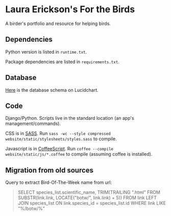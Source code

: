 # Laura Erickson's For the Birds

A birder's portfolio and resource for helping birds.


## Dependencies

Python version is listed in `runtime.txt`.

Package dependencies are listed in `requirements.txt`.


## Database

[Here](https://www.lucidchart.com/documents/view/a75393ca-f3ce-45e0-8658-e901ae2e41a0)
is the database schema on Lucidchart.


## Code

Django/Python. Scripts live in the standard location (an app's management/commands).

CSS is in [SASS](http://sass-lang.com/). Run
`sass -wc --style compressed website/static/stylesheets/styles.sass`
to compile.

Javascript is in [CoffeeScript](http://coffeescript.org/). Run
`coffee --compile website/static/js/*.coffee`
to compile (assuming coffee is installed).


## Migration from old sources
Query to extract Bird-Of-The-Week name from url:

> SELECT species_list.scientific_name, TRIM(TRAILING ".html" FROM
>   SUBSTR(link.link, LOCATE("botw/", link.link) + 5))
> FROM link
> LEFT JOIN species_list ON link.species_id = species_list.id
> WHERE link LIKE "%/botw/%"
